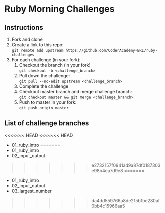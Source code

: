 # Ruby Morning Challenges

## Instructions
1. Fork and clone
2. Create a link to this repo: <br/>
   `git remote add upstream https://github.com/CoderAcademy-BRI/ruby-challenges`
3. For each challenge (in your fork):
    1. Checkout the branch (in your fork)<br/>
     `git checkout -b <challenge_branch>`
    3. Pull down the challenge: <br/>
     `git pull --no-edit upstream <challenge_branch>`
    4. Complete the challenge
    5. Checkout master branch and merge challenge branch:<br/>
    `git checkout master && git merge <challenge_branch>`
    1. Push to master in your fork:<br/>
     `git push origin master`

## List of challenge branches
<<<<<<< HEAD
<<<<<<< HEAD
* 01_ruby_intro
=======
* 01_ruby_intro
* 02_input_output
>>>>>>> e2732157f0941ad9a87df0187303e98b4ea7d9e8
=======
* 01_ruby_intro
* 02_input_output
* 03_largest_number
>>>>>>> da4dd559766a8de215b1be280af0bb4c15966aa5
